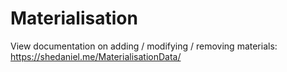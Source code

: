 # Materialisation
View documentation on adding / modifying / removing materials: https://shedaniel.me/MaterialisationData/